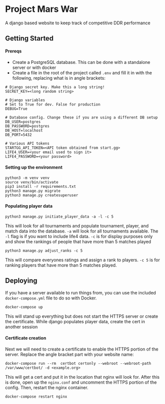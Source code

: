 # Project Mars War
A django based website to keep track of competitive DDR performance

## Getting Started
#### Prereqs
- Create a PostgreSQL database. This can be done with a standalone server or with docker
- Create a file in the root of the project called `.env` and fill it in with the following, replacing what is in angle brackets:
```
# Django secret key. Make this a long string!
SECRET_KEY=<long random string>

# Django variables
# Set to True for dev. False for production
DEBUG=True

# Database config. Change these if you are using a different DB setup
DB_USER=postgres
DB_PASSWORD=postgres
DB_HOST=localhost
DB_PORT=5432

# Various API tokens
STARTGG_API_TOKEN=<API token obtained from start.gg>
LIFE4_USER=<your email used to sign it>
LIFE4_PASSWORD=<your password>
```

#### Setting up the environment
```
python3 -m venv venv
source venv/bin/activate
pip3 install -r requirements.txt
python3 manage.py migrate
python3 manage.py createsuperuser
```

#### Populating player data
```
python3 manage.py initiate_player_data -a -l -c 5
```
This will look for all tournaments and populate tournament, player, and match data into the database. `-a` will look for all tournaments available. The `-l` flag is if you want to include life4 data. `-c` is for display purposes only and show the rankings of people that have more than 5 matches played

```
python3 manage.py adjust_ranks -c 5
```
This will compare everyones ratings and assign a rank to players. `-c 5` is for ranking players that have more than 5 matches played.

## Deploying
If you have a server available to run things from, you can use the included `docker-compose.yml` file to do so with Docker. 
```
docker-compose up
```
This will stand up everything but does not start the HTTPS server or create the certificate. While django populates player data, create the cert in another session

#### Certificate creation
Next we will need to create a certificate to enable the HTTPS portion of the server. Replace the angle bracket part with your website name:
```
docker-compose run --rm  certbot certonly --webroot --webroot-path /var/www/certbot/ -d <example.org>
```
This will get a cert and put it in the location that nginx will look for. After this is done, open up the `nginx.conf` and uncomment the HTTPS portion of the config. Then, restart the nginx container.
```
docker-compose restart nginx
```